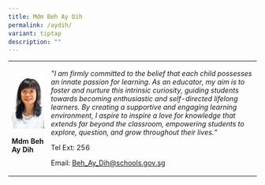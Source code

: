 ```yaml
---
title: Mdm Beh Ay Dih
permalink: /aydih/
variant: tiptap
description: ""
---
```

<p></p>
<table>
<tbody>
<tr>
<td rowspan="1" colspan="1">
<div class="isomer-image-wrapper">
<img style="width: 100%" height="auto" width="100%" alt="" src="/images/Org Chart Photos/Beh_Ay_Dih.jpg">
</div>
<p><strong>Mdm Beh Ay Dih</strong>
</p>
</td>
<td rowspan="1" colspan="1">
<p><em>"I am firmly committed to the belief that each child possesses an innate passion for learning. As an educator, my aim is to foster and nurture this intrinsic curiosity, guiding students towards becoming enthusiastic and self-directed lifelong learners. By creating a supportive and engaging learning environment, I aspire to inspire a love for knowledge that extends far beyond the classroom, empowering students to explore, question, and grow throughout their lives."</em>
</p>
<p>Tel Ext: 256</p>
<p>Email:&nbsp;<a href="mailto:Beh_Ay_Dih@schools.gov.sg" rel="noopener noreferrer nofollow" target="_blank">Beh_Ay_Dih@schools.gov.sg</a>
</p>
</td>
</tr>
</tbody>
</table>
<p></p>